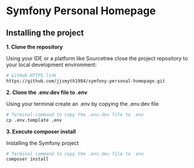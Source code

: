 Symfony Personal Homepage
=================

Installing the project
-------------------

**1. Clone the repository**

Using your IDE or a platform like Sourcetree close the project repository to your local development environment:

```bash
# GitHub HTTPS link
https://github.com/jjsmyth1984/symfony-personal-homepage.git
```

**2. Clone the .env.dev file to .env**

Using your terminal create an .env by copying the .env.dev file

```bash
# Terminal command to copy the .env.dev file to .env
cp .env.template .env 
```

**3. Execute composer install**

Installing the Symfony project

```bash
# Terminal command to copy the .env.dev file to .env
composer install
```